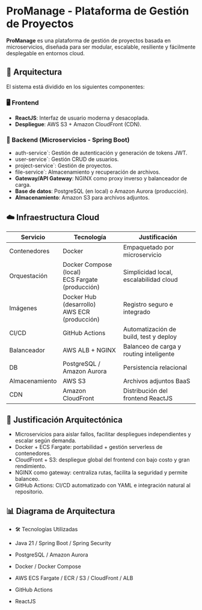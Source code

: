 # ProManage - Plataforma de Gestión de Proyectos

**ProManage** es una plataforma de gestión de proyectos basada en microservicios, diseñada para ser modular, escalable, resiliente y fácilmente desplegable en entornos cloud.

## 🧩 Arquitectura

El sistema está dividido en los siguientes componentes:

### 🖥️ Frontend
- **ReactJS**: Interfaz de usuario moderna y desacoplada.
- **Despliegue**: AWS S3 + Amazon CloudFront (CDN).

### 🧠 Backend (Microservicios - Spring Boot)
- auth-service`: Gestión de autenticación y generación de tokens JWT.
- user-service`: Gestión CRUD de usuarios.
- project-service`: Gestión de proyectos.
- file-service`: Almacenamiento y recuperación de archivos.
- **Gateway/API Gateway**: NGINX como proxy inverso y balanceador de carga.
- **Base de datos**: PostgreSQL (en local) o Amazon Aurora (producción).
- **Almacenamiento**: Amazon S3 para archivos adjuntos.

## ☁️ Infraestructura Cloud

| Servicio         | Tecnología               | Justificación |
|------------------|--------------------------|---------------|
| Contenedores     | Docker                   | Empaquetado por microservicio |
| Orquestación     | Docker Compose (local)<br>ECS Fargate (producción) | Simplicidad local, escalabilidad cloud |
| Imágenes         | Docker Hub (desarrollo)<br>AWS ECR (producción) | Registro seguro e integrado |
| CI/CD            | GitHub Actions           | Automatización de build, test y deploy |
| Balanceador      | AWS ALB + NGINX          | Balanceo de carga y routing inteligente |
| DB               | PostgreSQL / Amazon Aurora | Persistencia relacional |
| Almacenamiento   | AWS S3                   | Archivos adjuntos BaaS |
| CDN              | Amazon CloudFront        | Distribución del frontend ReactJS |

## 🧠 Justificación Arquitectónica

- Microservicios para aislar fallos, facilitar despliegues independientes y escalar según demanda.
- Docker + ECS Fargate: portabilidad + gestión serverless de contenedores.
- CloudFront + S3: despliegue global del frontend con bajo costo y gran rendimiento.
- NGINX como gateway: centraliza rutas, facilita la seguridad y permite balanceo.
- GitHub Actions: CI/CD automatizado con YAML e integración natural al repositorio.

## 📊 Diagrama de Arquitectura

- 🛠️ Tecnologías Utilizadas

- Java 21 / Spring Boot / Spring Security
- PostgreSQL / Amazon Aurora
- Docker / Docker Compose
- AWS ECS Fargate / ECR / S3 / CloudFront / ALB
- GitHub Actions
- ReactJS
